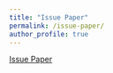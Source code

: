 ```yaml
---
title: "Issue Paper"
permalink: /issue-paper/
author_profile: true
---
```


[Issue Paper](https://wenwenhsu.github.io/files/Issue%20Paper%20Placeholder.pdf)
